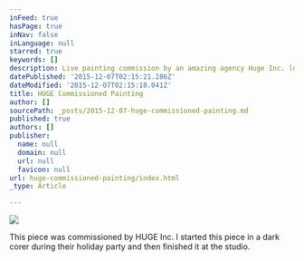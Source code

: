 ```yaml
---
inFeed: true
hasPage: true
inNav: false
inLanguage: null
starred: true
keywords: []
description: Live painting commission by an amazing agency Huge Inc. located here in Atlanta.
datePublished: '2015-12-07T02:15:21.286Z'
dateModified: '2015-12-07T02:15:18.041Z'
title: HUGE Commissioned Painting
author: []
sourcePath: _posts/2015-12-07-huge-commissioned-painting.md
published: true
authors: []
publisher:
  name: null
  domain: null
  url: null
  favicon: null
url: huge-commissioned-painting/index.html
_type: Article

---
```

![](https://the-grid-user-content.s3-us-west-2.amazonaws.com/52031330-f8a3-443d-866d-c52407a3d4d0.jpg)

This piece was commissioned by HUGE Inc. I started this piece in a dark corer during their holiday party and then finished it at the studio.